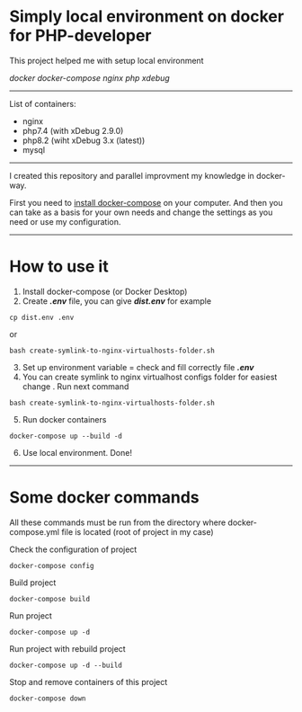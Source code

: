 # Simply local environment on docker for PHP-developer

This project helped me with setup local environment

*docker docker-compose nginx php xdebug*

---
List of containers:
- nginx 
- php7.4 (with xDebug 2.9.0)
- php8.2 (wiht xDebug 3.x (latest))
- mysql

----

I created this repository and parallel improvment my knowledge in docker-way.

First you need to <a href="https://docs.docker.com/compose/install/">install docker-compose</a> on your computer. 
And then you can take as a basis for your own needs and change the settings as you need or use my configuration.

---
# How to use it

1. Install docker-compose (or Docker Desktop)
2. Create ***.env*** file, you can give ***dist.env*** for example
````
cp dist.env .env
````
or
````
bash create-symlink-to-nginx-virtualhosts-folder.sh
````
3. Set up environment variable = check and fill correctly file ***.env***
4. You can create symlink to nginx virtualhost configs folder for easiest change
. Run next command
````
bash create-symlink-to-nginx-virtualhosts-folder.sh
````
5. Run docker containers
````
docker-compose up --build -d
````
6. Use local environment. Done!

---

# Some docker commands

All these commands must be run from the directory where docker-compose.yml file is located (root of project in my case)

Check the configuration of project

```
docker-compose config
```

Build project

```
docker-compose build
```

Run project

```
docker-compose up -d
```

Run project with rebuild project

```
docker-compose up -d --build
```

Stop and remove containers of this project

```
docker-compose down
```


